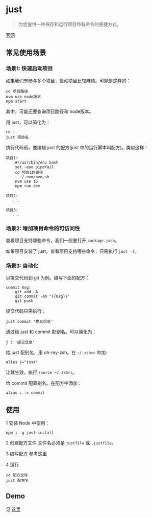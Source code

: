 # just
> 为您提供一种保存和运行项目特有命令的便捷方式。

[官网](https://just.systems/man/zh/chapter_1.html)

## 常见使用场景
### 场景1: 快速启动项目
如果我们有参与多个项目，启动项目比较麻烦。可能是这样的：
```
cd 项目路径
nvm use node版本
npm start
```

其中，可能还要查询项目路径和 node版本。

用 just，可以简化为：
```
cd ~
just 项目名
```

执行代码前，要编辑 just 的配方(just 中的运行脚本叫配方)。类似这样：
```
项目1:
    #!/usr/bin/env bash
    set -euo pipefail
    cd 项目1的路径
    . ~/.nvm/nvm.sh
    nvm use 16
    npm run dev

项目2:
   ...

项目3:
   ...
```

### 场景2: 增加项目命令的可访问性
查看项目支持哪些命令，我们一般要打开 `package.json`。

如果项目安装了 just。查看项目支持哪些命令，只需执行 `just -l`。

### 场景3: 自动化
以提交代码到 git 为例。编写下面的配方：
```
commit msg:
    git add -A
    git commit -am "{{msg}}"
    git push
```

提交代码只需执行：
```
just commit '提交信息'
```

通过给 just 和 commit 配别名。可以简化为：
```
j c '提交信息'
```

给 just 配别名，用 oh-my-zsh。在 `~/.zshrc` 中加:
```
alias j="just"
```

让其生效，执行 `source ~/.zshrc`。

给 commit 配置别名。在配方中添加：
```
alias c := commit
```

## 使用
1 安装
Node 中使用：
```
npm i -g just-install
```

2 创建配方文件
文件名必须是 `justfile` 或 `.justfile`。

3 编写配方
参考[这里](https://just.systems/man/zh/chapter_21.html)

4 运行
```
cd 配方文件
just 配方名 
```

## Demo
见 [这里](.justfile)